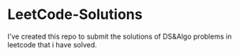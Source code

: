 # LeetCode-Solutions
I've created this repo to submit the solutions of DS&amp;Algo problems in leetcode that i have solved.
